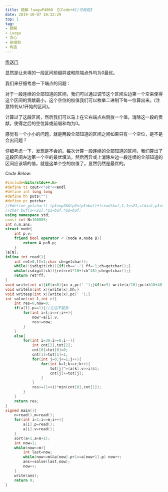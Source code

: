 ```yaml
---
title: 题解 luoguP4060 【[Code+#1]可做题】
date: 2019-10-07 20:32:29
top: 1
tag: 
- 题解
- Luogu
- 贪心
- 前缀和
- 构造
---
```

[传送门](https://www.luogu.org/problem/P4060)

显然是让未填的一段区间前缀异或和除端点外均为$0$最优。

我们来仔细考虑一下端点的问题：

对于一段连续的全部知道的区间，我们可以通过调节这个区间左边第一个空来使得这个区间的贡献最小，这个空位的权值我们可以枚举二进制下每一位算出来。$($注意特判从$1$开始的区间$)$。

计算过了这段区间，然后我们可以马上在它右端点右侧放一个值，消除这一段的贡献，使得之后的空位异或前缀和均为$0$。

感觉有一个小小的问题，就是两段全部知道的区间之间如果只有一个空位，是不是会出问题？

仔细考虑一下，发现是不会的。每次计算一段连续的全部知道的区间，我们算出了这段区间左边第一个空的最优填法，然后再异或上消除左边一段连续的全部知道的区间应该填的值，就是这单个空的权值了。显然仍然是最优的。

$Code\ Below:$
```cpp
#include<bits/stdc++.h>
#define ts cout<<"ok"<<endl
#define int long long
#define hh puts("")
#define pc putchar
//#define getchar() (p1==p2&&(p2=(p1=buf)+fread(buf,1,1<<21,stdin),p1==p2)?EOF:*p1++)
//char buf[1<<21],*p1=buf,*p2=buf;
using namespace std;
const int N=100005;
int n,m,ans;
struct node{
    int p,v;
    friend bool operator < (node A,node B){
        return A.p<B.p;
    }
}a[N];
inline int read(){
    int ret=0,ff=1;char ch=getchar();
    while(!isdigit(ch)){if(ch=='-') ff=-1;ch=getchar();}
    while(isdigit(ch)){ret=ret*10+(ch^48);ch=getchar();}
    return ret*ff;
}
void write(int x){if(x<0){x=-x,pc('-');}if(x>9) write(x/10);pc(x%10+48);}
void writeln(int x){write(x),hh;}
void writesp(int x){write(x),pc(' ');}
int solve(int l,int r){
    int res=0,now=0;
    if(a[l].p==1){//左边不能放 
        for(int i=l;i<=r;i++){
            now^=a[i].v;
            res+=now;
        }
    }
    else{
        for(int i=30;i>=0;i--){
            int cnt[2],tot[2];
            cnt[0]=tot[0]=0;
            cnt[1]=tot[1]=1;
            for(int j=0;j<=1;j++){
                for(int k=l;k<=r;k++){
                    tot[j]^=(a[k].v>>i)&1;
                    cnt[j]+=tot[j];
                }
            }
            res+=(1<<i)*min(cnt[0],cnt[1]);
        }
    }
    return res;
}
signed main(){
    n=read(),m=read();
    for(int i=1;i<=m;i++){
        a[i].p=read();
        a[i].v=read();
    }
    sort(a+1,a+m+1);
    int now=1;
    while(now<=m){
        int last=now;
        while(now<=m&&a[now].p+1==a[now+1].p) now++;
        ans+=solve(last,now);
        now++;
    }
    write(ans);
    return 0;
}
```